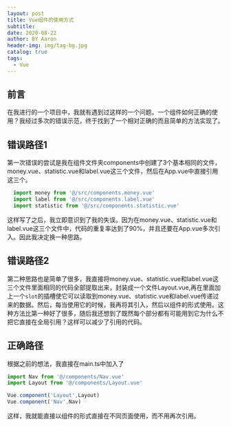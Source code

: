 ```yaml
---
layout: post
title: Vue组件的使用方式
subtitle:
date: 2020-08-22
author: BY Aaron
header-img: img/tag-bg.jpg
catalog: true
tags:
  - Vue
---
```

## 前言

在我进行的一个项目中，我就有遇到过这样的一个问题。一个组件如何正确的使用？我经过多次的错误示范，终于找到了一个相对正确的而且简单的方法实现了。

## 错误路径1

第一次错误的尝试是我在组件文件夹components中创建了3个基本相同的文件，money.vue、statistic.vue和label.vue这三个文件，然后在App.vue中直接引用这三个。

```javascript
  import money from '@/src/components.money.vue'
  import label from '@/src/components.label.vue'
  import statistic from '@/src/components.statistic.vue'
```
这样写了之后，我立即意识到了我的失误。因为在money.vue、statistic.vue和label.vue这三个文件中，代码的重复率达到了90%，并且还要在App.vue多次引入。因此我决定换一种思路。

## 错误路径2
第二种思路也是简单了很多，我直接将money.vue、statistic.vue和label.vue这三个文件里面相同的代码全部提取出来，封装成一个文件Layout.vue,再在里面加上一个`slot`的插槽使它可以读取到money.vue、statistic.vue和label.vue传递过来的数据。然后，每当使用它的时候，我再将其引入，然后以组件的形式使用。这种方法比第一种好了很多，随后我还想到了既然每个部分都有可能用到它为什么不把它直接在全局引用？这样可以减少了引用的代码。

## 正确路径

根据之前的想法，我直接在main.ts中加入了
```javascript
import Nav from '@/components/Nav.vue'
import Layout from '@/components/Layout.vue'

Vue.component('Layout',Layout)
Vue.component('Nav',Nav)
```
这样，我就能直接以组件的形式直接在不同页面使用，而不用再次引用。